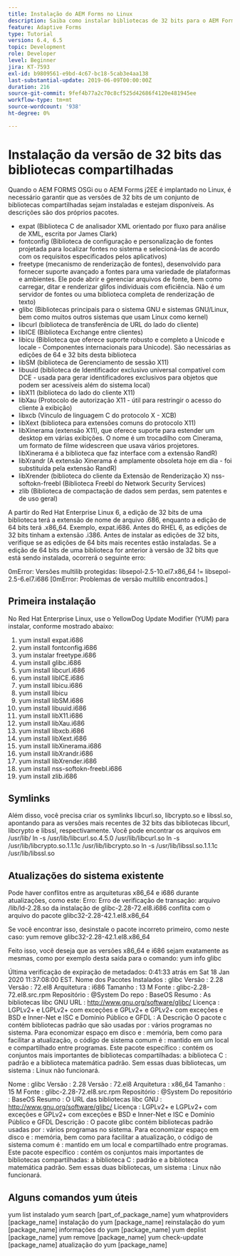 ```yaml
---
title: Instalação do AEM Forms no Linux
description: Saiba como instalar bibliotecas de 32 bits para o AEM Forms para funcionar na instalação do Linux.
feature: Adaptive Forms
type: Tutorial
version: 6.4, 6.5
topic: Development
role: Developer
level: Beginner
jira: KT-7593
exl-id: b9809561-e9bd-4c67-bc18-5cab3e4aa138
last-substantial-update: 2019-06-09T00:00:00Z
duration: 216
source-git-commit: 9fef4b77a2c70c8cf525d42686f4120e481945ee
workflow-type: tm+mt
source-wordcount: '938'
ht-degree: 0%

---
```


# Instalação da versão de 32 bits das bibliotecas compartilhadas

Quando o AEM FORMS OSGi ou o AEM Forms j2EE é implantado no Linux, é necessário garantir que as versões de 32 bits de um conjunto de bibliotecas compartilhadas sejam instaladas e estejam disponíveis.  As descrições são dos próprios pacotes.

* expat (Biblioteca C de analisador XML orientado por fluxo para análise de XML, escrita por James Clark)
* fontconfig (Biblioteca de configuração e personalização de fontes projetada para localizar fontes no sistema e selecioná-las de acordo com os requisitos especificados pelos aplicativos)
* freetype (mecanismo de renderização de fontes), desenvolvido para fornecer suporte avançado a fontes para uma variedade de plataformas e ambientes. Ele pode abrir e gerenciar arquivos de fonte, bem como carregar, ditar e renderizar glifos individuais com eficiência. Não é um servidor de fontes ou uma biblioteca completa de renderização de texto)
* glibc (Bibliotecas principais para o sistema GNU e sistemas GNU/Linux, bem como muitos outros sistemas que usam Linux como kernel)
* libcurl (biblioteca de transferência de URL do lado do cliente)
* libICE (Biblioteca Exchange entre clientes)
* libicu (Biblioteca que oferece suporte robusto e completo a Unicode e locale - Componentes internacionais para Unicode). São necessárias as edições de 64 e 32 bits desta biblioteca
* libSM (biblioteca de Gerenciamento de sessão X11)
* libuuid (biblioteca de Identificador exclusivo universal compatível com DCE - usada para gerar identificadores exclusivos para objetos que podem ser acessíveis além do sistema local)
* libX11 (biblioteca do lado do cliente X11)
* libXau (Protocolo de autorização X11 - útil para restringir o acesso do cliente à exibição)
* libxcb (Vínculo de linguagem C do protocolo X - XCB)
* libXext (biblioteca para extensões comuns do protocolo X11)
* libXinerama (extensão X11), que oferece suporte para estender um desktop em várias exibições. O nome é um trocadilho com Cinerama, um formato de filme widescreen que usava vários projetores. libXinerama é a biblioteca que faz interface com a extensão RandR)
* libXrandr (A extensão Xinerama é amplamente obsoleta hoje em dia - foi substituída pela extensão RandR)
* libXrender (biblioteca do cliente da Extensão de Renderização X) nss-softokn-freebl (Biblioteca Freebl do Network Security Services)
* zlib (Biblioteca de compactação de dados sem perdas, sem patentes e de uso geral)

A partir do Red Hat Enterprise Linux 6, a edição de 32 bits de uma biblioteca terá a extensão de nome de arquivo .686, enquanto a edição de 64 bits terá .x86_64. Exemplo, expat.i686. Antes do RHEL 6, as edições de 32 bits tinham a extensão .i386. Antes de instalar as edições de 32 bits, verifique se as edições de 64 bits mais recentes estão instaladas. Se a edição de 64 bits de uma biblioteca for anterior à versão de 32 bits que está sendo instalada, ocorrerá o seguinte erro:

0mError: Versões multilib protegidas: libsepol-2.5-10.el7.x86_64 != libsepol-2.5-6.el7.i686 [0mError: Problemas de versão multilib encontrados.]

## Primeira instalação

No Red Hat Enterprise Linux, use o YellowDog Update Modifier (YUM) para instalar, conforme mostrado abaixo:

1. yum install expat.i686
2. yum install fontconfig.i686
3. yum instalar freetype.i686
4. yum install glibc.i686
5. yum install libcurl.i686
6. yum install libICE.i686
7. yum install libicu.i686
8. yum install libicu
9. yum install libSM.i686
10. yum install libuuid.i686
11. yum install libX11.i686
12. yum install libXau.i686
13. yum install libxcb.i686
14. yum install libXext.i686
15. yum install libXinerama.i686
16. yum install libXrandr.i686
17. yum install libXrender.i686
18. yum install nss-softokn-freebl.i686
19. yum install zlib.i686

## Symlinks

Além disso, você precisa criar os symlinks libcurl.so, libcrypto.so e libssl.so, apontando para as versões mais recentes de 32 bits das bibliotecas libcurl, libcrypto e libssl, respectivamente. Você pode encontrar os arquivos em /usr/lib/ ln -s /usr/lib/libcurl.so.4.5.0 /usr/lib/libcurl.so ln -s /usr/lib/libcrypto.so.1.1.1c /usr/lib/libcrypto.so ln -s /usr/lib/libssl.so.1.1.1c /usr/lib/libssl.so

## Atualizações do sistema existente

Pode haver conflitos entre as arquiteturas x86_64 e i686 durante atualizações, como este: Erro: Erro de verificação de transação: arquivo /lib/ld-2.28.so da instalação de glibc-2.28-72.el8.i686 conflita com o arquivo do pacote glibc32-2.28-42.1.el8.x86_64

Se você encontrar isso, desinstale o pacote incorreto primeiro, como neste caso: yum remove glibc32-2.28-42.1.el8.x86_64

Feito isso, você deseja que as versões x86_64 e i686 sejam exatamente as mesmas, como por exemplo desta saída para o comando: yum info glibc

Última verificação de expiração de metadados: 0:41:33 atrás em Sat 18 Jan 2020 11:37:08:00 EST.
Nome dos Pacotes Instalados : glibc Versão : 2.28 Versão : 72.el8 Arquitetura : i686 Tamanho : 13 M Fonte : glibc-2.28-72.el8.src.rpm Repositório : @System Do repo : BaseOS Resumo : As bibliotecas libc GNU URL : http://www.gnu.org/software/glibc/ Licença : LGPLv2+ e LGPLv2+ com exceções e GPLv2+ e GPLv2+ com exceções e BSD e Inner-Net e ISC e Domínio Público e GFDL : A Descrição O pacote c contém bibliotecas padrão que são usadas por : vários programas no sistema. Para economizar espaço em disco e : memória, bem como para facilitar a atualização, o código de sistema comum é : mantido em um local e compartilhado entre programas. Este pacote específico : contém os conjuntos mais importantes de bibliotecas compartilhadas: a biblioteca C : padrão e a biblioteca matemática padrão. Sem essas duas bibliotecas, um sistema : Linux não funcionará.

Nome : glibc Versão : 2.28 Versão : 72.el8 Arquitetura : x86_64 Tamanho : 15 M Fonte : glibc-2.28-72.el8.src.rpm Repositório : @System Do repositório : BaseOS Resumo : O URL das bibliotecas libc GNU : http://www.gnu.org/software/glibc/ Licença : LGPLv2+ e LGPLv2+ com exceções e GPLv2+ com exceções e BSD e Inner-Net e ISC e Domínio Público e GFDL Descrição : O pacote glibc contém bibliotecas padrão usadas por : vários programas no sistema. Para economizar espaço em disco e : memória, bem como para facilitar a atualização, o código de sistema comum é : mantido em um local e compartilhado entre programas. Este pacote específico : contém os conjuntos mais importantes de bibliotecas compartilhadas: a biblioteca C : padrão e a biblioteca matemática padrão. Sem essas duas bibliotecas, um sistema : Linux não funcionará.

## Alguns comandos yum úteis

yum list instalado yum search [part_of_package_name]
yum whatproviders [package_name]
instalação do yum [package_name]
reinstalação do yum [package_name]
informações do yum [package_name]
yum deplist [package_name]
yum remove [package_name]
yum check-update [package_name]
atualização do yum [package_name]

